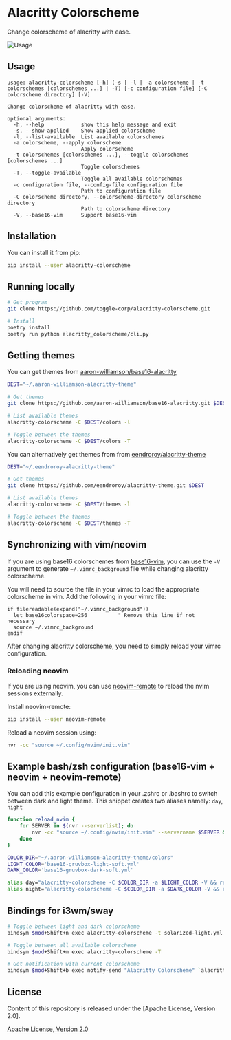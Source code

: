 # Alacritty Colorscheme

Change colorscheme of alacritty with ease.

![Usage](https://user-images.githubusercontent.com/4928045/38159826-c451861a-34d0-11e8-979b-34b67027fb87.gif)

## Usage

```
usage: alacritty-colorscheme [-h] (-s | -l | -a colorscheme | -t colorschemes [colorschemes ...] | -T) [-c configuration file] [-C colorscheme directory] [-V]

Change colorscheme of alacritty with ease.

optional arguments:
  -h, --help            show this help message and exit
  -s, --show-applied    Show applied colorscheme
  -l, --list-available  List available colorschemes
  -a colorscheme, --apply colorscheme
                        Apply colorscheme
  -t colorschemes [colorschemes ...], --toggle colorschemes [colorschemes ...]
                        Toggle colorschemes
  -T, --toggle-available
                        Toggle all available colorschemes
  -c configuration file, --config-file configuration file
                        Path to configuration file
  -C colorscheme directory, --colorscheme-directory colorscheme directory
                        Path to colorscheme directory
  -V, --base16-vim      Support base16-vim
```

## Installation

You can install it from pip:

```bash
pip install --user alacritty-colorscheme
```

## Running locally

```bash
# Get program
git clone https://github.com/toggle-corp/alacritty-colorscheme.git

# Install
poetry install
poetry run python alacritty_colorscheme/cli.py
```

## Getting themes

You can get themes from [aaron-williamson/base16-alacritty](https://github.com/aaron-williamson/base16-alacritty)

```bash
DEST="~/.aaron-williamson-alacritty-theme"

# Get themes
git clone https://github.com/aaron-williamson/base16-alacritty.git $DEST

# List available themes
alacritty-colorscheme -C $DEST/colors -l

# Toggle between the themes
alacritty-colorscheme -C $DEST/colors -T
```

You can alternatively get themes from from [eendroroy/alacritty-theme](https://github.com/eendroroy/alacritty-theme)

```bash
DEST="~/.eendroroy-alacritty-theme"

# Get themes
git clone https://github.com/eendroroy/alacritty-theme.git $DEST

# List available themes
alacritty-colorscheme -C $DEST/themes -l

# Toggle between the themes
alacritty-colorscheme -C $DEST/themes -T
```

## Synchronizing with vim/neovim

If you are using base16 colorschemes from
[base16-vim](https://github.com/chriskempson/base16-vim), you can use the `-V`
argument to generate `~/.vimrc_background` file while changing alacritty
colorscheme.

You will need to source the file in your vimrc to load the appropriate
colorscheme in vim. Add the following in your vimrc file:

```vim
if filereadable(expand("~/.vimrc_background"))
  let base16colorspace=256          " Remove this line if not necessary
  source ~/.vimrc_background
endif
```

After changing alacritty colorscheme, you need to simply reload your vimrc
configuration.

### Reloading neovim

If you are using neovim, you can use
[neovim-remote](https://github.com/mhinz/neovim-remote) to reload the nvim
sessions externally.

Install neovim-remote:

```bash
pip install --user neovim-remote
```

Reload a neovim session using:

```bash
nvr -cc "source ~/.config/nvim/init.vim"
```

## Example bash/zsh configuration (base16-vim + neovim + neovim-remote)

You can add this example configuration in your .zshrc or .bashrc to switch
between dark and light theme.
This snippet creates two aliases namely: `day`, `night`

```bash
function reload_nvim {
    for SERVER in $(nvr --serverlist); do
        nvr -cc "source ~/.config/nvim/init.vim" --servername $SERVER &
    done
}

COLOR_DIR="~/.aaron-williamson-alacritty-theme/colors"
LIGHT_COLOR='base16-gruvbox-light-soft.yml'
DARK_COLOR='base16-gruvbox-dark-soft.yml'

alias day="alacritty-colorscheme -C $COLOR_DIR -a $LIGHT_COLOR -V && reload_nvim"
alias night="alacritty-colorscheme -C $COLOR_DIR -a $DARK_COLOR -V && reload_nvim"
```

## Bindings for i3wm/sway

```bash
# Toggle between light and dark colorscheme
bindsym $mod+Shift+n exec alacritty-colorscheme -t solarized-light.yml solarized-dark.yml

# Toggle between all available colorscheme
bindsym $mod+Shift+m exec alacritty-colorscheme -T

# Get notification with current colorscheme
bindsym $mod+Shift+b exec notify-send "Alacritty Colorscheme" `alacritty-colorscheme -s`
```

## License

Content of this repository is released under the [Apache License, Version 2.0].

[Apache License, Version 2.0](./LICENSE-APACHE)
